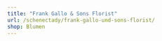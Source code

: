 ```yaml
---
title: "Frank Gallo & Sons Florist"
url: /schenectady/frank-gallo-und-sons-florist/
shop: Blumen
---
```

